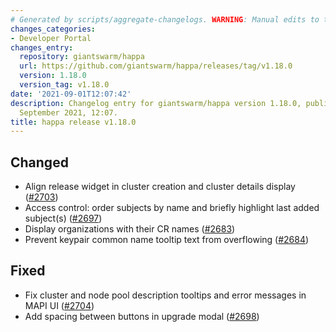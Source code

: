 ```yaml
---
# Generated by scripts/aggregate-changelogs. WARNING: Manual edits to this files will be overwritten.
changes_categories:
- Developer Portal
changes_entry:
  repository: giantswarm/happa
  url: https://github.com/giantswarm/happa/releases/tag/v1.18.0
  version: 1.18.0
  version_tag: v1.18.0
date: '2021-09-01T12:07:42'
description: Changelog entry for giantswarm/happa version 1.18.0, published on 01
  September 2021, 12:07.
title: happa release v1.18.0
---
```


## Changed

- Align release widget in cluster creation and cluster details display ([#2703](https://github.com/giantswarm/happa/pull/2703))
- Access control: order subjects by name and briefly highlight last added subject(s) ([#2697](https://github.com/giantswarm/happa/pull/2697))
- Display organizations with their CR names ([#2683](https://github.com/giantswarm/happa/pull/2683))
- Prevent keypair common name tooltip text from overflowing ([#2684](https://github.com/giantswarm/happa/pull/2684))

## Fixed

- Fix cluster and node pool description tooltips and error messages in MAPI UI ([#2704](https://github.com/giantswarm/happa/pull/2704))
- Add spacing between buttons in upgrade modal ([#2698](https://github.com/giantswarm/happa/pull/2698))

